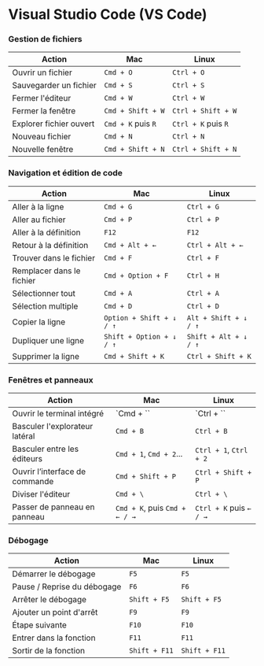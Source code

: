 # Visual Studio Code (VS Code)

### Gestion de fichiers
| Action                          | Mac                          | Linux                  |
|---------------------------------|------------------------------|------------------------|
| Ouvrir un fichier               | `Cmd + O`                    | `Ctrl + O`             |
| Sauvegarder un fichier          | `Cmd + S`                    | `Ctrl + S`             |
| Fermer l'éditeur                | `Cmd + W`                    | `Ctrl + W`             |
| Fermer la fenêtre               | `Cmd + Shift + W`            | `Ctrl + Shift + W`     |
| Explorer fichier ouvert         | `Cmd + K` puis `R`           | `Ctrl + K` puis `R`    |
| Nouveau fichier                 | `Cmd + N`                    | `Ctrl + N`             |
| Nouvelle fenêtre                | `Cmd + Shift + N`            | `Ctrl + Shift + N`     |

### Navigation et édition de code
| Action                          | Mac                          | Linux                  |
|---------------------------------|------------------------------|------------------------|
| Aller à la ligne                | `Cmd + G`                    | `Ctrl + G`             |
| Aller au fichier                | `Cmd + P`                    | `Ctrl + P`             |
| Aller à la définition           | `F12`                        | `F12`                  |
| Retour à la définition          | `Cmd + Alt + ←`              | `Ctrl + Alt + ←`       |
| Trouver dans le fichier         | `Cmd + F`                    | `Ctrl + F`             |
| Remplacer dans le fichier       | `Cmd + Option + F`           | `Ctrl + H`             |
| Sélectionner tout               | `Cmd + A`                    | `Ctrl + A`             |
| Sélection multiple              | `Cmd + D`                    | `Ctrl + D`             |
| Copier la ligne                 | `Option + Shift + ↓ / ↑`     | `Alt + Shift + ↓ / ↑`  |
| Dupliquer une ligne             | `Shift + Option + ↓ / ↑`     | `Shift + Alt + ↓ / ↑`  |
| Supprimer la ligne              | `Cmd + Shift + K`            | `Ctrl + Shift + K`     |

### Fenêtres et panneaux
| Action                          | Mac                          | Linux                  |
|---------------------------------|------------------------------|------------------------|
| Ouvrir le terminal intégré      | `Cmd + \``                   | `Ctrl + \``            |
| Basculer l'explorateur latéral  | `Cmd + B`                    | `Ctrl + B`             |
| Basculer entre les éditeurs     | `Cmd + 1`, `Cmd + 2`...      | `Ctrl + 1`, `Ctrl + 2` |
| Ouvrir l’interface de commande  | `Cmd + Shift + P`            | `Ctrl + Shift + P`     |
| Diviser l'éditeur               | `Cmd + \`                    | `Ctrl + \`             |
| Passer de panneau en panneau    | `Cmd + K`, puis `Cmd + ← / →`| `Ctrl + K` puis `← / →`|

### Débogage
| Action                          | Mac                          | Linux                  |
|---------------------------------|------------------------------|------------------------|
| Démarrer le débogage            | `F5`                         | `F5`                   |
| Pause / Reprise du débogage     | `F6`                         | `F6`                   |
| Arrêter le débogage             | `Shift + F5`                 | `Shift + F5`           |
| Ajouter un point d'arrêt        | `F9`                         | `F9`                   |
| Étape suivante                  | `F10`                        | `F10`                  |
| Entrer dans la fonction         | `F11`                        | `F11`                  |
| Sortir de la fonction           | `Shift + F11`                | `Shift + F11`          |

